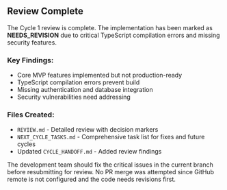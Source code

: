 ## Review Complete

The Cycle 1 review is complete. The implementation has been marked as **NEEDS_REVISION** due to critical TypeScript compilation errors and missing security features.

### Key Findings:
- Core MVP features implemented but not production-ready
- TypeScript compilation errors prevent build
- Missing authentication and database integration
- Security vulnerabilities need addressing

### Files Created:
- `REVIEW.md` - Detailed review with decision markers
- `NEXT_CYCLE_TASKS.md` - Comprehensive task list for fixes and future cycles
- Updated `CYCLE_HANDOFF.md` - Added review findings

The development team should fix the critical issues in the current branch before resubmitting for review. No PR merge was attempted since GitHub remote is not configured and the code needs revisions first.
